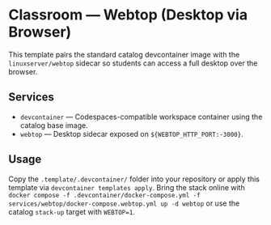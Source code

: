 # Classroom — Webtop (Desktop via Browser)

This template pairs the standard catalog devcontainer image with the `linuxserver/webtop` sidecar so students can access a full desktop over the browser.

## Services

- `devcontainer` — Codespaces-compatible workspace container using the catalog base image.
- `webtop` — Desktop sidecar exposed on `${WEBTOP_HTTP_PORT:-3000}`.

## Usage

Copy the `.template/.devcontainer/` folder into your repository or apply this template via `devcontainer templates apply`. Bring the stack online with `docker compose -f .devcontainer/docker-compose.yml -f services/webtop/docker-compose.webtop.yml up -d webtop` or use the catalog `stack-up` target with `WEBTOP=1`.

